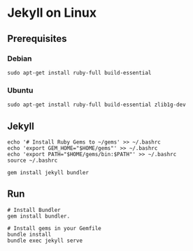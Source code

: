 # Jekyll on Linux

## Prerequisites

### Debian

```
sudo apt-get install ruby-full build-essential
```

### Ubuntu

```
sudo apt-get install ruby-full build-essential zlib1g-dev
```

## Jekyll

```
echo '# Install Ruby Gems to ~/gems' >> ~/.bashrc
echo 'export GEM_HOME="$HOME/gems"' >> ~/.bashrc
echo 'export PATH="$HOME/gems/bin:$PATH"' >> ~/.bashrc
source ~/.bashrc
```

```
gem install jekyll bundler
```

## Run

```
# Install Bundler
gem install bundler.

# Install gems in your Gemfile
bundle install
bundle exec jekyll serve
```